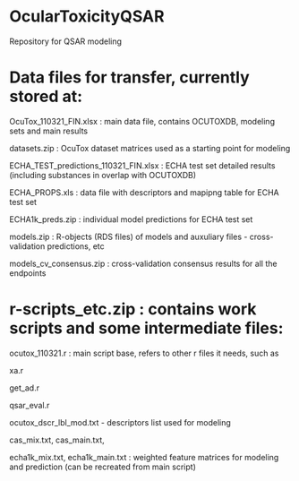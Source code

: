# OcularToxicityQSAR

Repository for QSAR modeling

# Data files for transfer, currently stored at:

OcuTox_110321_FIN.xlsx : main data file, contains OCUTOXDB, modeling sets and main results

datasets.zip : OcuTox dataset matrices used as a starting point for modeling

ECHA_TEST_predictions_110321_FIN.xlsx : ECHA test set detailed results (including substances in overlap with OCUTOXDB)

ECHA_PROPS.xls : data file with descriptors and mapipng table for ECHA test set

ECHA1k_preds.zip : individual model predictions for ECHA test set

models.zip : R-objects (RDS files) of models and auxuliary files - cross-validation predictions, etc

models_cv_consensus.zip : cross-validation consensus results for all the endpoints



# r-scripts_etc.zip : contains work scripts and some intermediate files:
ocutox_110321.r : main script base, refers to other r files it needs, such as

xa.r

get_ad.r

qsar_eval.r

ocutox_dscr_lbl_mod.txt - descriptors list used for modeling

cas_mix.txt, cas_main.txt, 

echa1k_mix.txt, echa1k_main.txt : weighted feature matrices for modeling and prediction (can be recreated from main script)

